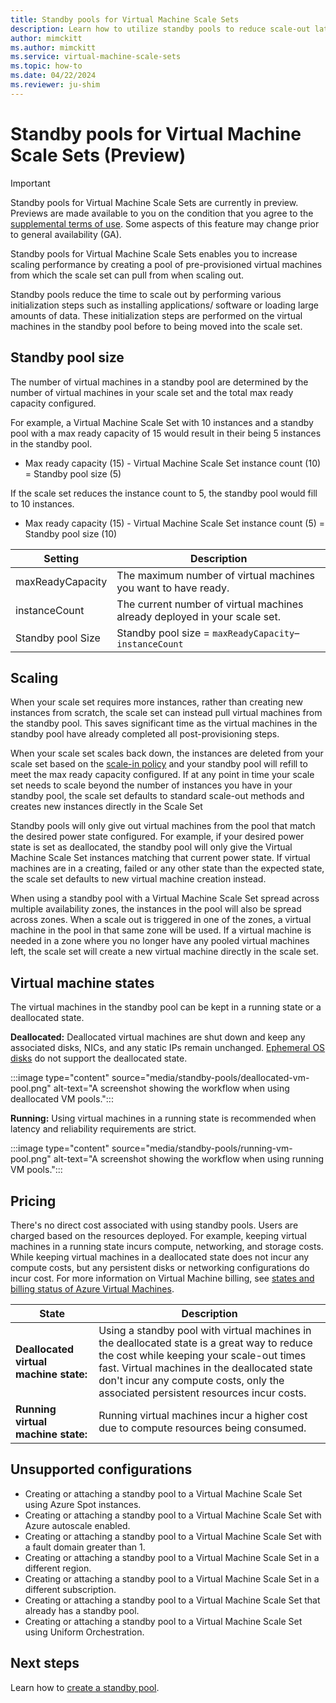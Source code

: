 ```yaml
---
title: Standby pools for Virtual Machine Scale Sets
description: Learn how to utilize standby pools to reduce scale-out latency with Virtual Machine Scale Sets
author: mimckitt
ms.author: mimckitt
ms.service: virtual-machine-scale-sets
ms.topic: how-to
ms.date: 04/22/2024
ms.reviewer: ju-shim
---
```


# Standby pools for Virtual Machine Scale Sets (Preview)

> [!IMPORTANT]
> Standby pools for Virtual Machine Scale Sets are currently in preview. Previews are made available to you on the condition that you agree to the [supplemental terms of use](https://azure.microsoft.com/support/legal/preview-supplemental-terms/). Some aspects of this feature may change prior to general availability (GA). 

Standby pools for Virtual Machine Scale Sets enables you to increase scaling performance by creating a pool of pre-provisioned virtual machines from which the scale set can pull from when scaling out. 

Standby pools reduce the time to scale out by performing various initialization steps such as installing applications/ software or loading large amounts of data. These initialization steps are performed on the virtual machines in the standby pool before to being moved into the scale set.

## Standby pool size
The number of virtual machines in a standby pool are determined by the number of virtual machines in your scale set and the total max ready capacity configured.

For example, a Virtual Machine Scale Set with 10 instances and a standby pool with a max ready capacity of 15 would result in their being 5 instances in the standby pool.

- Max ready capacity (15) - Virtual Machine Scale Set instance count (10) = Standby pool size (5)

If the scale set reduces the instance count to 5, the standby pool would fill to 10 instances. 

- Max ready capacity (15) - Virtual Machine Scale Set instance count (5) = Standby pool size (10)

| Setting | Description | 
|---|---|
| maxReadyCapacity | The maximum number of virtual machines you want to have ready.|
| instanceCount | The current number of virtual machines already deployed in your scale set.|
| Standby pool Size | Standby pool size = `maxReadyCapacity`– `instanceCount` |

## Scaling

When your scale set requires more instances, rather than creating new instances from scratch, the scale set can instead pull virtual machines from the standby pool. This saves significant time as the virtual machines in the standby pool have already completed all post-provisioning steps. 

When your scale set scales back down, the instances are deleted from your scale set based on the [scale-in policy](virtual-machine-scale-sets-scale-in-policy.md) and your standby pool will refill to meet the max ready capacity configured. If at any point in time your scale set needs to scale beyond the number of instances you have in your standby pool, the scale set defaults to standard scale-out methods and creates new instances directly in the Scale Set

Standby pools will only give out virtual machines from the pool that match the desired power state configured. For example, if your desired power state is set as deallocated, the standby pool will only give the Virtual Machine Scale Set instances matching that current power state. If virtual machines are in a creating, failed or any other state than the expected state, the scale set defaults to new virtual machine creation instead.

When using a standby pool with a Virtual Machine Scale Set spread across multiple availability zones, the instances in the pool will also be spread across zones. When a scale out is triggered in one of the zones, a virtual machine in the pool in that same zone will be used. If a virtual machine is needed in a zone where you no longer have any pooled virtual machines left, the scale set will create a new virtual machine directly in the scale set. 

## Virtual machine states

The virtual machines in the standby pool can be kept in a running state or a deallocated state. 

**Deallocated:** Deallocated virtual machines are shut down and keep any associated disks, NICs, and any static IPs remain unchanged. [Ephemeral OS disks](../virtual-machines/ephemeral-os-disks.md) do not support the deallocated state. 

:::image type="content" source="media/standby-pools/deallocated-vm-pool.png" alt-text="A screenshot showing the workflow when using deallocated VM pools.":::

**Running:** Using virtual machines in a running state is recommended when latency and reliability requirements are strict. 

:::image type="content" source="media/standby-pools/running-vm-pool.png" alt-text="A screenshot showing the workflow when using running VM pools.":::

## Pricing

There's no direct cost associated with using standby pools. Users are charged based on the resources deployed. For example, keeping virtual machines in a running state incurs compute, networking, and storage costs. While keeping virtual machines in a deallocated state does not incur any compute costs, but any persistent disks or networking configurations do incur cost. For more information on Virtual Machine billing, see [states and billing status of Azure Virtual Machines](../virtual-machines/states-billing.md).

| State | Description |
|---|---|
|**Deallocated virtual machine state:** | Using a standby pool with virtual machines in the deallocated state is a great way to reduce the cost while keeping your scale-out times fast. Virtual machines in the deallocated state don't incur any compute costs, only the associated persistent resources incur costs. |
| **Running virtual machine state:** | Running virtual machines incur a higher cost due to compute resources being consumed. |

## Unsupported configurations
- Creating or attaching a standby pool to a Virtual Machine Scale Set using Azure Spot instances.
- Creating or attaching a standby pool to a Virtual Machine Scale Set with Azure autoscale enabled. 
- Creating or attaching a standby pool to a Virtual Machine Scale Set with a fault domain greater than 1. 
- Creating or attaching a standby pool to a Virtual Machine Scale Set in a different region. 
- Creating or attaching a standby pool to a Virtual Machine Scale Set in a different subscription.  
- Creating or attaching a standby pool to a Virtual Machine Scale Set that already has a standby pool.
- Creating or attaching a standby pool to a Virtual Machine Scale Set using Uniform Orchestration. 

## Next steps

Learn how to [create a standby pool](standby-pools-create.md).
